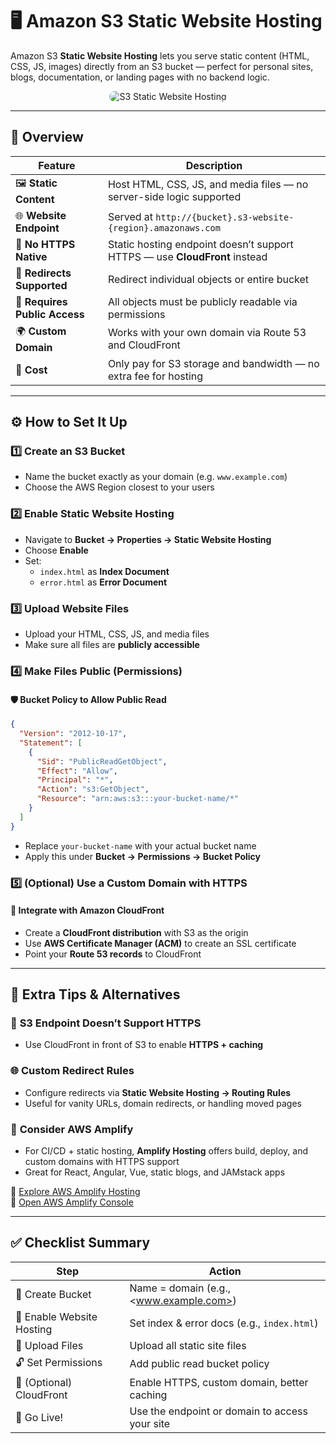 # 🖥️ **Amazon S3 Static Website Hosting**

Amazon S3 **Static Website Hosting** lets you serve static content (HTML, CSS, JS, images) directly from an S3 bucket — perfect for personal sites, blogs, documentation, or landing pages with no backend logic.

<div align="center">
  <img src="images/s3-static-hosting.png" style="border-radius: 10px;" alt="S3 Static Website Hosting">
</div>

---

## 🌟 **Overview**

| Feature                       | Description                                                                |
| ----------------------------- | -------------------------------------------------------------------------- |
| 🖼️ **Static Content**         | Host HTML, CSS, JS, and media files — no server-side logic supported       |
| 🌐 **Website Endpoint**       | Served at `http://{bucket}.s3-website-{region}.amazonaws.com`              |
| 🔐 **No HTTPS Native**        | Static hosting endpoint doesn’t support HTTPS — use **CloudFront** instead |
| 🔀 **Redirects Supported**    | Redirect individual objects or entire bucket                               |
| 🛑 **Requires Public Access** | All objects must be publicly readable via permissions                      |
| 🌍 **Custom Domain**          | Works with your own domain via Route 53 and CloudFront                     |
| 💸 **Cost**                   | Only pay for S3 storage and bandwidth — no extra fee for hosting           |

---

## ⚙️ **How to Set It Up**

### 1️⃣ **Create an S3 Bucket**

- Name the bucket exactly as your domain (e.g. `www.example.com`)
- Choose the AWS Region closest to your users

### 2️⃣ **Enable Static Website Hosting**

- Navigate to **Bucket → Properties → Static Website Hosting**
- Choose **Enable**
- Set:
  - `index.html` as **Index Document**
  - `error.html` as **Error Document**

### 3️⃣ **Upload Website Files**

- Upload your HTML, CSS, JS, and media files
- Make sure all files are **publicly accessible**

### 4️⃣ **Make Files Public (Permissions)**

#### 🛡️ **Bucket Policy to Allow Public Read**

```json
{
  "Version": "2012-10-17",
  "Statement": [
    {
      "Sid": "PublicReadGetObject",
      "Effect": "Allow",
      "Principal": "*",
      "Action": "s3:GetObject",
      "Resource": "arn:aws:s3:::your-bucket-name/*"
    }
  ]
}
```

- Replace `your-bucket-name` with your actual bucket name
- Apply this under **Bucket → Permissions → Bucket Policy**

### 5️⃣ **(Optional) Use a Custom Domain with HTTPS**

#### 🔗 **Integrate with Amazon CloudFront**

- Create a **CloudFront distribution** with S3 as the origin
- Use **AWS Certificate Manager (ACM)** to create an SSL certificate
- Point your **Route 53 records** to CloudFront

---

## 🧰 **Extra Tips & Alternatives**

### 🛑 **S3 Endpoint Doesn’t Support HTTPS**

- Use CloudFront in front of S3 to enable **HTTPS + caching**

### 🌐 **Custom Redirect Rules**

- Configure redirects via **Static Website Hosting → Routing Rules**
- Useful for vanity URLs, domain redirects, or handling moved pages

### 🚀 **Consider AWS Amplify**

- For CI/CD + static hosting, **Amplify Hosting** offers build, deploy, and custom domains with HTTPS support
- Great for React, Angular, Vue, static blogs, and JAMstack apps

🔗 [Explore AWS Amplify Hosting](https://aws.amazon.com/amplify/hosting/)  
🔗 [Open AWS Amplify Console](https://console.aws.amazon.com/amplify/home)

---

## ✅ **Checklist Summary**

| Step                      | Action                                         |
| ------------------------- | ---------------------------------------------- |
| 🎯 Create Bucket          | Name = domain (e.g., <www.example.com>)          |
| 🧩 Enable Website Hosting | Set index & error docs (e.g., `index.html`)    |
| 📂 Upload Files           | Upload all static site files                   |
| 🔓 Set Permissions        | Add public read bucket policy                  |
| 🔀 (Optional) CloudFront  | Enable HTTPS, custom domain, better caching    |
| 🚀 Go Live!               | Use the endpoint or domain to access your site |
